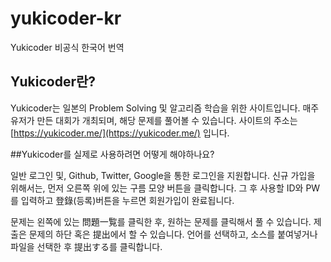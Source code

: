 # yukicoder-kr
Yukicoder 비공식 한국어 번역

## Yukicoder란?

Yukicoder는 일본의 Problem Solving 및 알고리즘 학습을 위한 사이트입니다. 
매주 유저가 만든 대회가 개최되며, 해당 문제를 풀어볼 수 있습니다.
사이트의 주소는 [https://yukicoder.me/](https://yukicoder.me/) 입니다.

##Yukicoder를 실제로 사용하려면 어떻게 해야하나요?

일반 로그인 및, Github, Twitter, Google을 통한 로그인을 지원합니다.
신규 가입을 위해서는, 먼저 오른쪽 위에 있는 구름 모양 버튼을 클릭합니다. 
그 후 사용할 ID와 PW를 입력하고 登錄(등록)버튼을 누르면 회원가입이 완료됩니다.

문제는 왼쪽에 있는 問題一覧를 클릭한 후, 원하는 문제를 클릭해서 풀 수 있습니다.
제출은 문제의 하단 혹은 提出에서 할 수 있습니다.
언어를 선택하고, 소스를 붙여넣거나 파일을 선택한 후 提出する를 클릭합니다.

